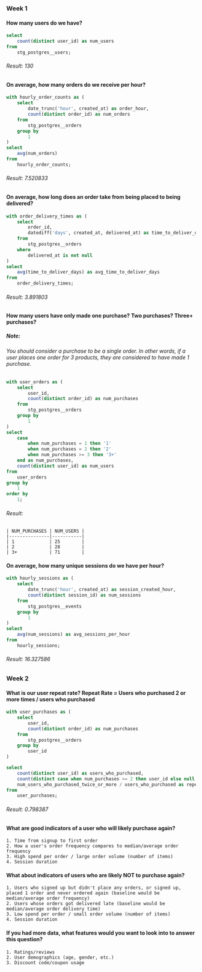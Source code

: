 ### Week 1

#### How many users do we have?

```sql
select 
    count(distinct user_id) as num_users
from 
    stg_postgres__users;
```

###### Result: 130

#### On average, how many orders do we receive per hour?

```sql
with hourly_order_counts as (
    select
        date_trunc('hour', created_at) as order_hour,
        count(distinct order_id) as num_orders
    from
        stg_postgres__orders
    group by
        1
)
select 
    avg(num_orders) 
from 
    hourly_order_counts;
```

###### Result: 7.520833

#### On average, how long does an order take from being placed to being delivered?

```sql
with order_delivery_times as (
    select
        order_id,
        datediff('days', created_at, delivered_at) as time_to_deliver_days
    from
        stg_postgres__orders
    where
        delivered_at is not null
)
select
    avg(time_to_deliver_days) as avg_time_to_deliver_days
from
    order_delivery_times;
```

###### Result: 3.891803

#### How many users have only made one purchase? Two purchases? Three+ purchases?
##### Note: 
###### You should consider a purchase to be a single order. In other words, if a user places one order for 3 products, they are considered to have made 1 purchase.

```sql
with user_orders as (
    select
        user_id,
        count(distinct order_id) as num_purchases
    from
        stg_postgres__orders
    group by
        1
)
select
    case
        when num_purchases = 1 then '1'
        when num_purchases = 2 then '2'
        when num_purchases >= 3 then '3+'
    end as num_purchases,
    count(distinct user_id) as num_users
from
    user_orders
group by
    1
order by
    1;
```

###### Result:
```
| NUM_PURCHASES | NUM_USERS |
|---------------|-----------|
| 1             | 25        |
| 2             | 28        |
| 3+            | 71        |
```
#### On average, how many unique sessions do we have per hour?

```sql
with hourly_sessions as (
    select
        date_trunc('hour', created_at) as session_created_hour,
        count(distinct session_id) as num_sessions
    from
        stg_postgres__events
    group by
        1
)
select
    avg(num_sessions) as avg_sessions_per_hour
from
    hourly_sessions;
```

###### Result: 16.327586

### Week 2

#### What is our user repeat rate? Repeat Rate = Users who purchased 2 or more times / users who purchased

```sql
with user_purchases as (
    select
        user_id,
        count(distinct order_id) as num_purchases
    from
        stg_postgres__orders
    group by
        user_id
)

select
    count(distinct user_id) as users_who_purchased,
    count(distinct case when num_purchases >= 2 then user_id else null end) as num_users_who_purchased_twice_or_more,
    num_users_who_purchased_twice_or_more / users_who_purchased as repeat_rate
from
    user_purchases;
```

###### Result: 0.798387

#### What are good indicators of a user who will likely purchase again? 
```
1. Time from signup to first order
2. How a user's order frequency compares to median/average order frequency
3. High spend per order / large order volume (number of items)
4. Session duration
```

#### What about indicators of users who are likely NOT to purchase again? 
```
1. Users who signed up but didn't place any orders, or signed up, placed 1 order and never ordered again (baseline would be median/average order frequency)
2. Users whose orders got delivered late (baseline would be median/average order delivery time)
3. Low spend per order / small order volume (number of items)
4. Session duration
```

#### If you had more data, what features would you want to look into to answer this question?

```
1. Ratings/reviews
2. User demographics (age, gender, etc.)
3. Discount code/coupon usage
```
